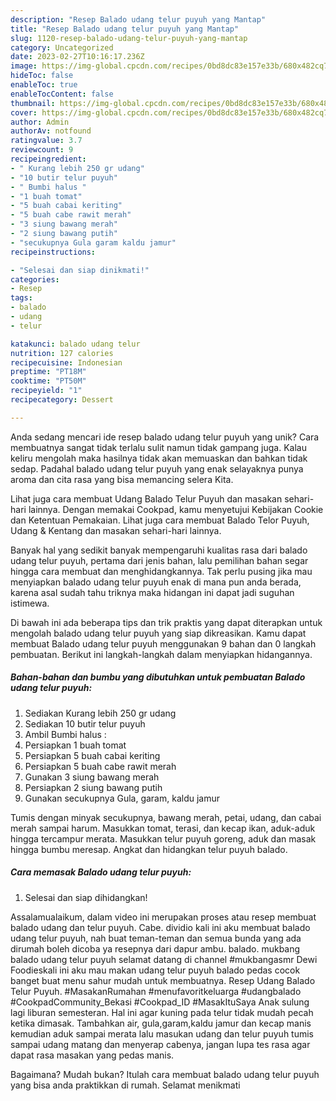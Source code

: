 ```yaml
---
description: "Resep Balado udang telur puyuh yang Mantap"
title: "Resep Balado udang telur puyuh yang Mantap"
slug: 1120-resep-balado-udang-telur-puyuh-yang-mantap
category: Uncategorized
date: 2023-02-27T10:16:17.236Z
image: https://img-global.cpcdn.com/recipes/0bd8dc83e157e33b/680x482cq70/balado-udang-telur-puyuh-foto-resep-utama.jpg
hideToc: false
enableToc: true
enableTocContent: false
thumbnail: https://img-global.cpcdn.com/recipes/0bd8dc83e157e33b/680x482cq70/balado-udang-telur-puyuh-foto-resep-utama.jpg
cover: https://img-global.cpcdn.com/recipes/0bd8dc83e157e33b/680x482cq70/balado-udang-telur-puyuh-foto-resep-utama.jpg
author: Admin
authorAv: notfound
ratingvalue: 3.7
reviewcount: 9
recipeingredient:
- " Kurang lebih 250 gr udang"
- "10 butir telur puyuh"
- " Bumbi halus "
- "1 buah tomat"
- "5 buah cabai keriting"
- "5 buah cabe rawit merah"
- "3 siung bawang merah"
- "2 siung bawang putih"
- "secukupnya Gula garam kaldu jamur"
recipeinstructions:

- "Selesai dan siap dinikmati!"
categories:
- Resep
tags:
- balado
- udang
- telur

katakunci: balado udang telur 
nutrition: 127 calories
recipecuisine: Indonesian
preptime: "PT18M"
cooktime: "PT50M"
recipeyield: "1"
recipecategory: Dessert

---
```





Anda sedang mencari ide resep balado udang telur puyuh yang unik? Cara membuatnya sangat tidak terlalu sulit namun tidak gampang juga. Kalau keliru mengolah maka hasilnya tidak akan memuaskan dan bahkan tidak sedap. Padahal balado udang telur puyuh yang enak selayaknya punya aroma dan cita rasa yang bisa memancing selera Kita.





Lihat juga cara membuat Udang Balado Telur Puyuh dan masakan sehari-hari lainnya. Dengan memakai Cookpad, kamu menyetujui Kebijakan Cookie dan Ketentuan Pemakaian. Lihat juga cara membuat Balado Telor Puyuh, Udang &amp; Kentang dan masakan sehari-hari lainnya.

Banyak hal yang sedikit banyak mempengaruhi kualitas rasa dari balado udang telur puyuh, pertama dari jenis bahan, lalu pemilihan bahan segar hingga cara membuat dan menghidangkannya. Tak perlu pusing jika mau menyiapkan balado udang telur puyuh enak di mana pun anda berada, karena asal sudah tahu triknya maka hidangan ini dapat jadi suguhan istimewa.






Di bawah ini ada beberapa tips dan trik praktis yang dapat diterapkan untuk mengolah balado udang telur puyuh yang siap dikreasikan. Kamu dapat membuat Balado udang telur puyuh menggunakan 9 bahan dan 0 langkah pembuatan. Berikut ini langkah-langkah dalam menyiapkan hidangannya.

<!--inarticleads1-->

##### Bahan-bahan dan bumbu yang dibutuhkan untuk pembuatan Balado udang telur puyuh:

1. Sediakan  Kurang lebih 250 gr udang
1. Sediakan 10 butir telur puyuh
1. Ambil  Bumbi halus :
1. Persiapkan 1 buah tomat
1. Persiapkan 5 buah cabai keriting
1. Persiapkan 5 buah cabe rawit merah
1. Gunakan 3 siung bawang merah
1. Persiapkan 2 siung bawang putih
1. Gunakan secukupnya Gula, garam, kaldu jamur


Tumis dengan minyak secukupnya, bawang merah, petai, udang, dan cabai merah sampai harum. Masukkan tomat, terasi, dan kecap ikan, aduk-aduk hingga tercampur merata. Masukkan telur puyuh goreng, aduk dan masak hingga bumbu meresap. Angkat dan hidangkan telur puyuh balado. 

<!--inarticleads2-->

##### Cara memasak Balado udang telur puyuh:


1. Selesai dan siap dihidangkan!

Assalamualaikum, dalam video ini merupakan proses atau resep membuat balado udang dan telur puyuh. Cabe. dividio kali ini aku membuat balado udang telur puyuh, nah buat teman-teman dan semua bunda yang ada dirumah boleh dicoba ya resepnya dari dapur ambu. balado. mukbang balado udang telur puyuh selamat datang di channel #mukbangasmr Dewi Foodieskali ini aku mau makan udang telur puyuh balado pedas cocok banget buat menu sahur mudah untuk membuatnya. Resep Udang Balado Telur Puyuh. #MasakanRumahan #menufavoritkeluarga #udangbalado #CookpadCommunity_Bekasi #Cookpad_ID #MasakItuSaya Anak sulung lagi liburan semesteran. Hal ini agar kuning pada telur tidak mudah pecah ketika dimasak. Tambahkan air, gula,garam,kaldu jamur dan kecap manis kemudian aduk sampai merata lalu masukan udang dan telur puyuh tumis sampai udang matang dan menyerap cabenya, jangan lupa tes rasa agar dapat rasa masakan yang pedas manis. 

Bagaimana? Mudah bukan? Itulah cara membuat balado udang telur puyuh yang bisa anda praktikkan di rumah. Selamat menikmati
